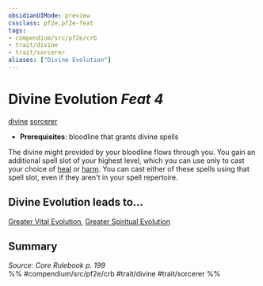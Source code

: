 ```yaml
---
obsidianUIMode: preview
cssclass: pf2e,pf2e-feat
tags:
- compendium/src/pf2e/crb
- trait/divine
- trait/sorcerer
aliases: ["Divine Evolution"]
---
```

# Divine Evolution  *Feat 4*  
[divine](../../rules/traits/divine.md)  [sorcerer](../../rules/traits/sorcerer.md)  

- **Prerequisites**: bloodline that grants divine spells

The divine might provided by your bloodline flows through you. You gain an additional spell slot of your highest level, which you can use only to cast your choice of [heal](../spells/heal.md) or [harm](../spells/harm.md). You can cast either of these spells using that spell slot, even if they aren't in your spell repertoire.

## Divine Evolution leads to...

[Greater Vital Evolution](greater-vital-evolution.md), [Greater Spiritual Evolution](greater-spiritual-evolution-apg.md)

## Summary

*Source: Core Rulebook p. 199*  
%% #compendium/src/pf2e/crb #trait/divine #trait/sorcerer %%